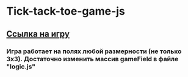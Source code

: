 # Tick-tack-toe-game-js
## [Ссылка на игру](https://joestaratheart.github.io/Tick-tack-toe-game-js/)
### Игра работает на полях любой размерности (не только 3x3). Достаточно изменить массив gameField в файле "logic.js"
